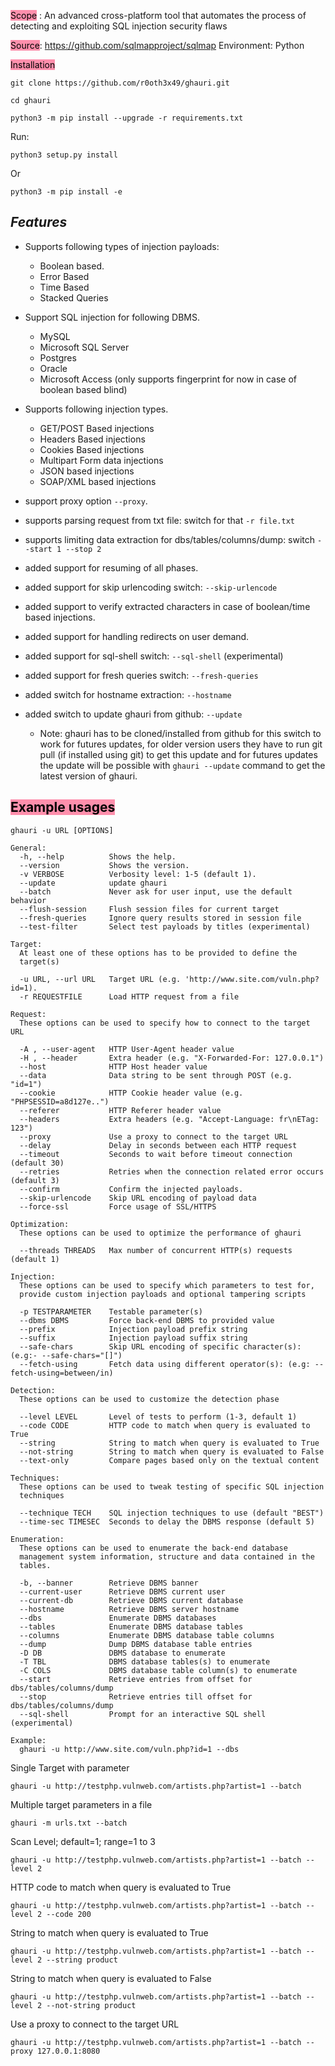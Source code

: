 <mark style="background: #FF5582A6;">Scope</mark> : An advanced cross-platform tool that automates the process of detecting and exploiting SQL injection security flaws

<mark style="background: #FF5582A6;">Source</mark>:   https://github.com/sqlmapproject/sqlmap
Environment:  Python

 <mark style="background: #FF5582A6;">Installation</mark>
```
git clone https://github.com/r0oth3x49/ghauri.git
```

```
cd ghauri
```

```
python3 -m pip install --upgrade -r requirements.txt
```

Run: 
```
python3 setup.py install
```
Or
```
python3 -m pip install -e
```

## _**Features**_

- Supports following types of injection payloads:
    - Boolean based.
    - Error Based
    - Time Based
    - Stacked Queries

- Support SQL injection for following DBMS.
    - MySQL
    - Microsoft SQL Server
    - Postgres
    - Oracle
    - Microsoft Access (only supports fingerprint for now in case of boolean based blind)

- Supports following injection types.
    - GET/POST Based injections
    - Headers Based injections
    - Cookies Based injections
    - Multipart Form data injections
    - JSON based injections
    - SOAP/XML based injections

- support proxy option `--proxy`.
- supports parsing request from txt file: switch for that `-r file.txt`
- supports limiting data extraction for dbs/tables/columns/dump: switch `--start 1 --stop 2`
- added support for resuming of all phases.
- added support for skip urlencoding switch: `--skip-urlencode`
- added support to verify extracted characters in case of boolean/time based injections.
- added support for handling redirects on user demand.
- added support for sql-shell switch: `--sql-shell` (experimental)
- added support for fresh queries switch: `--fresh-queries`
- added switch for hostname extraction: `--hostname`
- added switch to update ghauri from github: `--update`
    - Note: ghauri has to be cloned/installed from github for this switch to work for futures updates, for older version users they have to run git pull (if installed using git) to get this update and for futures updates the update will be possible with `ghauri --update` command to get the latest version of ghauri.

## <mark style="background: #FF5582A6;">Example usages</mark>

```
ghauri -u URL [OPTIONS]
```

```
General:
  -h, --help          Shows the help.
  --version           Shows the version.
  -v VERBOSE          Verbosity level: 1-5 (default 1).
  --update            update ghauri
  --batch             Never ask for user input, use the default behavior
  --flush-session     Flush session files for current target
  --fresh-queries     Ignore query results stored in session file
  --test-filter       Select test payloads by titles (experimental)

Target:
  At least one of these options has to be provided to define the
  target(s)

  -u URL, --url URL   Target URL (e.g. 'http://www.site.com/vuln.php?id=1).
  -r REQUESTFILE      Load HTTP request from a file

Request:
  These options can be used to specify how to connect to the target URL

  -A , --user-agent   HTTP User-Agent header value
  -H , --header       Extra header (e.g. "X-Forwarded-For: 127.0.0.1")
  --host              HTTP Host header value
  --data              Data string to be sent through POST (e.g. "id=1")
  --cookie            HTTP Cookie header value (e.g. "PHPSESSID=a8d127e..")
  --referer           HTTP Referer header value
  --headers           Extra headers (e.g. "Accept-Language: fr\nETag: 123")
  --proxy             Use a proxy to connect to the target URL
  --delay             Delay in seconds between each HTTP request
  --timeout           Seconds to wait before timeout connection (default 30)
  --retries           Retries when the connection related error occurs (default 3)
  --confirm           Confirm the injected payloads.
  --skip-urlencode    Skip URL encoding of payload data
  --force-ssl         Force usage of SSL/HTTPS

Optimization:
  These options can be used to optimize the performance of ghauri

  --threads THREADS   Max number of concurrent HTTP(s) requests (default 1)

Injection:
  These options can be used to specify which parameters to test for,
  provide custom injection payloads and optional tampering scripts

  -p TESTPARAMETER    Testable parameter(s)
  --dbms DBMS         Force back-end DBMS to provided value
  --prefix            Injection payload prefix string
  --suffix            Injection payload suffix string
  --safe-chars        Skip URL encoding of specific character(s): (e.g:- --safe-chars="[]")
  --fetch-using       Fetch data using different operator(s): (e.g: --fetch-using=between/in)

Detection:
  These options can be used to customize the detection phase

  --level LEVEL       Level of tests to perform (1-3, default 1)
  --code CODE         HTTP code to match when query is evaluated to True
  --string            String to match when query is evaluated to True
  --not-string        String to match when query is evaluated to False
  --text-only         Compare pages based only on the textual content

Techniques:
  These options can be used to tweak testing of specific SQL injection
  techniques

  --technique TECH    SQL injection techniques to use (default "BEST")
  --time-sec TIMESEC  Seconds to delay the DBMS response (default 5)

Enumeration:
  These options can be used to enumerate the back-end database
  management system information, structure and data contained in the
  tables.

  -b, --banner        Retrieve DBMS banner
  --current-user      Retrieve DBMS current user
  --current-db        Retrieve DBMS current database
  --hostname          Retrieve DBMS server hostname
  --dbs               Enumerate DBMS databases
  --tables            Enumerate DBMS database tables
  --columns           Enumerate DBMS database table columns
  --dump              Dump DBMS database table entries
  -D DB               DBMS database to enumerate
  -T TBL              DBMS database tables(s) to enumerate
  -C COLS             DBMS database table column(s) to enumerate
  --start             Retrieve entries from offset for dbs/tables/columns/dump
  --stop              Retrieve entries till offset for dbs/tables/columns/dump
  --sql-shell         Prompt for an interactive SQL shell (experimental)

Example:
  ghauri -u http://www.site.com/vuln.php?id=1 --dbs
```


Single Target with parameter
```
ghauri -u http://testphp.vulnweb.com/artists.php?artist=1 --batch
```

Multiple target parameters in a file
```
ghauri -m urls.txt --batch
```

Scan Level; default=1; range=1 to 3
```
ghauri -u http://testphp.vulnweb.com/artists.php?artist=1 --batch --level 2
```

HTTP code to match when query is evaluated to True
```
ghauri -u http://testphp.vulnweb.com/artists.php?artist=1 --batch --level 2 --code 200
```

String to match when query is evaluated to True
```
ghauri -u http://testphp.vulnweb.com/artists.php?artist=1 --batch --level 2 --string product
```

String to match when query is evaluated to False
```
ghauri -u http://testphp.vulnweb.com/artists.php?artist=1 --batch --level 2 --not-string product
```

Use a proxy to connect to the target URL 
```
ghauri -u http://testphp.vulnweb.com/artists.php?artist=1 --batch --proxy 127.0.0.1:8080
```



